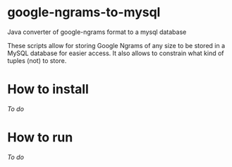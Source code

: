 # google-ngrams-to-mysql
Java converter of google-ngrams format to a mysql database

These scripts allow for storing Google Ngrams of any size to be stored in a MySQL database for easier access.
It also allows to constrain what kind of tuples (not) to store.

# How to install

*To do*

# How to run

*To do*
